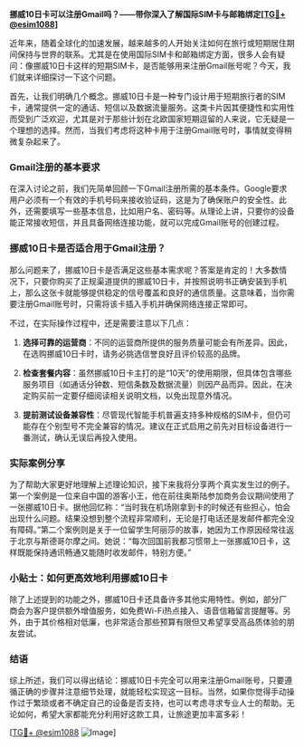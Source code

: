 **挪威10日卡可以注册Gmail吗？——带你深入了解国际SIM卡与邮箱绑定[[TG💪+ @esim1088](https://t.me/s/esim1088)]**

近年来，随着全球化的加速发展，越来越多的人开始关注如何在旅行或短期居住期间保持与世界的联系。尤其是在使用国际SIM卡和邮箱绑定方面，很多人会有疑问：像挪威10日卡这样的短期SIM卡，是否能够用来注册Gmail账号呢？今天，我们就来详细探讨一下这个问题。

首先，让我们明确几个概念。挪威10日卡是一种专门设计用于短期旅行者的SIM卡，通常提供一定的通话、短信以及数据流量服务。这类卡片因其便捷性和实用性而受到广泛欢迎，尤其是对于那些计划在北欧国家短期逗留的人来说，它无疑是一个理想的选择。然而，当我们考虑将这种卡用于注册Gmail账号时，事情就变得稍微复杂起来了。

### Gmail注册的基本要求

在深入讨论之前，我们先简单回顾一下Gmail注册所需的基本条件。Google要求用户必须有一个有效的手机号码来接收验证码，这是为了确保账户的安全性。此外，还需要填写一些基本信息，比如用户名、密码等。从理论上讲，只要你的设备能正常接收短信，并且具备网络连接功能，就可以完成Gmail账号的创建过程。

### 挪威10日卡是否适合用于Gmail注册？

那么问题来了，挪威10日卡是否满足这些基本需求呢？答案是肯定的！大多数情况下，只要你购买了正规渠道提供的挪威10日卡，并按照说明书正确安装到手机上，那么这张卡就能够提供稳定的信号覆盖和良好的通信质量。这意味着，当你需要注册Gmail账号时，只需将该卡插入手机并确保网络连接正常即可。

不过，在实际操作过程中，还是需要注意以下几点：

1. **选择可靠的运营商**：不同的运营商所提供的服务质量可能会有所差异。因此，在选购挪威10日卡时，请务必挑选信誉良好且评价较高的品牌。
   
2. **检查套餐内容**：虽然挪威10日卡主打的是“10天”的使用期限，但具体包含哪些服务项目（如通话分钟数、短信条数及数据流量）则因产品而异。因此，在决定购买前一定要仔细阅读相关说明文档，以免出现意外情况。
    
3. **提前测试设备兼容性**：尽管现代智能手机普遍支持多种规格的SIM卡，但仍可能存在个别型号不完全兼容的情况。建议在正式启用之前先对目标设备进行一番测试，确认无误后再投入使用。

### 实际案例分享

为了帮助大家更好地理解上述理论知识，接下来我将分享两个真实发生过的例子。第一个案例是一位来自中国的游客小王，他在前往奥斯陆参加商务会议期间使用了一张挪威10日卡。据他回忆称：“当时我在机场刚拿到卡的时候还有些担心，怕会出现什么问题。结果没想到整个流程非常顺利，无论是打电话还是发邮件都完全没有障碍。”第二个案例则是关于一位留学生阿丽莎的故事，她因为工作原因经常往返于北京与斯德哥尔摩之间。她说：“每次回国前我都习惯带上一张挪威10日卡，这样既能保持通讯畅通又能随时收发邮件，特别方便。”

### 小贴士：如何更高效地利用挪威10日卡

除了上述提到的功能之外，挪威10日卡还具备许多其他实用特性。例如，部分厂商会为客户提供额外增值服务，如免费Wi-Fi热点接入、语音信箱留言提醒等。另外，由于其价格相对低廉，也非常适合那些预算有限但又希望享受高品质体验的朋友尝试。

### 结语

综上所述，我们可以得出结论：挪威10日卡完全可以用来注册Gmail账号，只要遵循正确的步骤并注意细节处理，就能轻松实现这一目标。当然，如果你觉得手动操作过于繁琐或者不确定自己的设备是否支持，也可以考虑寻求专业人士的帮助。无论如何，希望大家都能充分利用好这款工具，让旅途更加丰富多彩！

[[TG💪+ @esim1088](https://t.me/s/esim1088) ![Image](https://i.postimg.cc/4NQfJmqS/Snipaste-2025-05-13-00-14-12.png)]